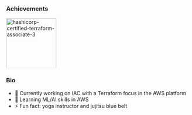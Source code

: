 ### Achievements

<img width="137" alt="hashicorp-certified-terraform-associate-3" src="https://user-images.githubusercontent.com/33466618/115298295-e9e52280-a122-11eb-890a-aa8e60534c51.png">



### Bio

- 🔭 Currently working on IAC with a Terraform focus in the AWS platform
- 🌱 Learning ML/AI skills in AWS  
- ⚡ Fun fact: yoga instructor and jujitsu blue belt


